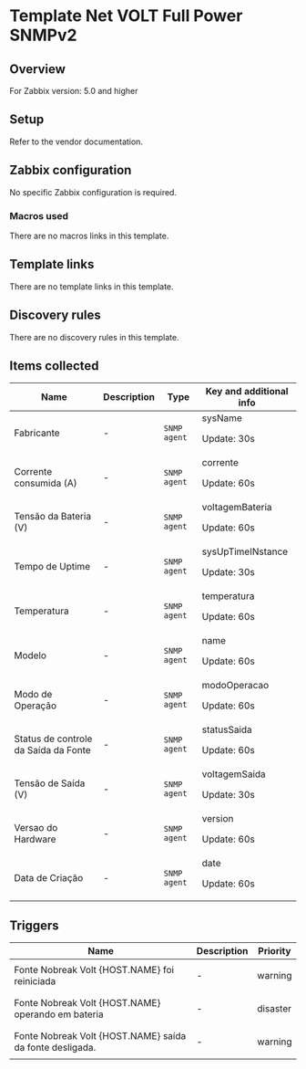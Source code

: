 # Template Net VOLT Full Power SNMPv2

## Overview

For Zabbix version: 5.0 and higher

## Setup

Refer to the vendor documentation.

## Zabbix configuration

No specific Zabbix configuration is required.

### Macros used

There are no macros links in this template.

## Template links

There are no template links in this template.

## Discovery rules

There are no discovery rules in this template.

## Items collected

|Name|Description|Type|Key and additional info|
|----|-----------|----|----|
|Fabricante|<p>-</p>|`SNMP agent`|sysName<p>Update: 30s</p>|
|Corrente consumida (A)|<p>-</p>|`SNMP agent`|corrente<p>Update: 60s</p>|
|Tensão da Bateria (V)|<p>-</p>|`SNMP agent`|voltagemBateria<p>Update: 60s</p>|
|Tempo de Uptime|<p>-</p>|`SNMP agent`|sysUpTimeINstance<p>Update: 30s</p>|
|Temperatura|<p>-</p>|`SNMP agent`|temperatura<p>Update: 60s</p>|
|Modelo|<p>-</p>|`SNMP agent`|name<p>Update: 60s</p>|
|Modo de Operação|<p>-</p>|`SNMP agent`|modoOperacao<p>Update: 60s</p>|
|Status de controle da Saída da Fonte|<p>-</p>|`SNMP agent`|statusSaida<p>Update: 60s</p>|
|Tensão de Saída (V)|<p>-</p>|`SNMP agent`|voltagemSaida<p>Update: 30s</p>|
|Versao do Hardware|<p>-</p>|`SNMP agent`|version<p>Update: 60s</p>|
|Data de Criação|<p>-</p>|`SNMP agent`|date<p>Update: 60s</p>|
## Triggers

|Name|Description|Priority|
|----|-----------|----|
|Fonte Nobreak Volt {HOST.NAME} foi reiniciada|<p>-</p>|warning|
|Fonte Nobreak Volt {HOST.NAME} operando em bateria|<p>-</p>|disaster|
|Fonte Nobreak Volt {HOST.NAME} saída da fonte desligada.|<p>-</p>|warning|

